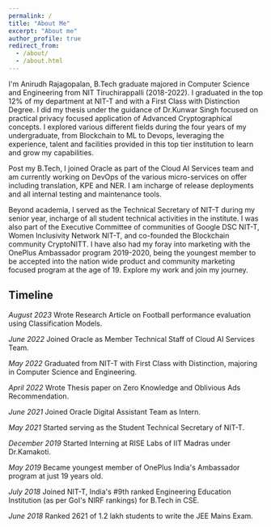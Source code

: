 ```yaml
---
permalink: /
title: "About Me"
excerpt: "About me"
author_profile: true
redirect_from: 
  - /about/
  - /about.html
---
```


I'm Anirudh Rajagopalan, B.Tech graduate majored in Computer Science and Engineering from NIT Tiruchirappalli (2018-2022). I graduated in the top 12% of my department at NIT-T and with a First Class with Distinction Degree. I did my thesis under the guidance of Dr.Kunwar Singh focused on practical privacy focused application of Advanced Cryptographical concepts. I explored various different fields during the four years of my undergraduate, from Blockchain to ML to Devops, leveraging the experience, talent and facilities provided in this top tier institution to learn and grow my capabilities.

Post my B.Tech, I joined Oracle as part of the Cloud AI Services team and am currently working on DevOps of the various micro-services on offer including translation, KPE and NER. I am incharge of release deployments and all internal testing and maintenance tools.

Beyond academia, I served as the Technical Secretary of NIT-T during my senior year, incharge of all student technical activities in the institute. I was also part of the Executive Committee of communities of Google DSC NIT-T, Women Inclusivity Network NIT-T, and co-founded the Blockchain community CryptoNITT. I have also had my foray into marketing with the OnePlus Ambassador program 2019-2020, being the youngest member to be accepted into the nation wide product and community marketing focused program at the age of 19. Explore my work and join my journey. 

Timeline
------

*August 2023* Wrote Research Article on Football performance evaluation using Classification Models.

*June 2022* Joined Oracle as Member Technical Staff of Cloud AI Services Team.

*May 2022* Graduated from NIT-T with First Class with Distinction, majoring in Computer Science and Engineering.

*April 2022* Wrote Thesis paper on Zero Knowledge and Oblivious Ads Recommendation.

*June 2021* Joined Oracle Digital Assistant Team as Intern.

*May 2021* Started serving as the Student Technical Secretary of NIT-T.

*December 2019* Started Interning at RISE Labs of IIT Madras under Dr.Kamakoti.

*May 2019* Became youngest member of OnePlus India's Ambassador program at just 19 years old.

*July 2018* Joined NIT-T, India's #9th ranked Engineering Education Institution (as per GoI's NIRF rankings) for B.Tech in CSE.

*June 2018* Ranked 2621 of 1.2 lakh students to write the JEE Mains Exam.
